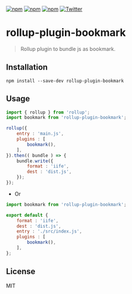 [![npm](https://img.shields.io/npm/l/rollup-plugin-bookmark.svg)](https://www.npmjs.org/package/rrollup-plugin-bookmark)
[![npm](https://img.shields.io/npm/v/rollup-plugin-bookmark.svg)](https://www.npmjs.org/package/rollup-plugin-bookmark)
[![npm](https://img.shields.io/npm/dm/rollup-plugin-bookmark.svg)](https://www.npmjs.org/package/rollup-plugin-bookmark)
[![Twitter](https://img.shields.io/badge/twitter-@qq393464140-blue.svg)](http://twitter.com/qq393464140)

# rollup-plugin-bookmark
> Rollup plugin to bundle js as bookmark.

## Installation
```
npm install --save-dev rollup-plugin-bookmark
```

## Usage
```js
import { rollup } from 'rollup';
import bookmark from 'rollup-plugin-bookmark';

rollup({
    entry : 'main.js',
    plugins : [
        bookmark(),
    ],
}).then(( bundle ) => {
    bundle.write({
        format : 'iife',
        dest : 'dist.js',
    });
});
```

* Or

```js
import bookmark from 'rollup-plugin-bookmark';

export default {
    format : 'iife',
    dest : 'dist.js',
    entry : './src/index.js',
    plugins : [
        bookmark(),
    ],
};

```

## License

MIT
